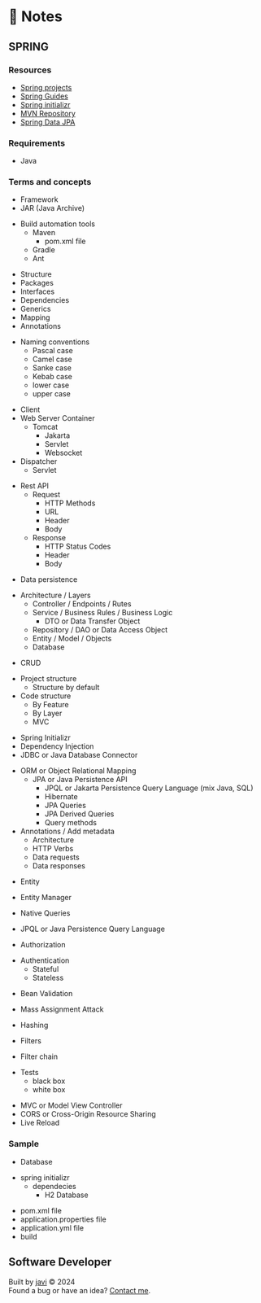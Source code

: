 # :memo: Notes
## SPRING
### Resources
- [Spring projects](https://spring.io/projects)
- [Spring Guides](https://spring.io/guides)
- [Spring initializr](https://start.spring.io/)
- [MVN Repository](https://mvnrepository.com/)
- [Spring Data JPA](https://docs.spring.io/spring-data/jpa/reference/)
### Requirements
- Java
### Terms and concepts
- Framework
- JAR (Java Archive)
* Build automation tools
  * Maven
    - pom.xml file
  - Gradle
  - Ant
- Structure
- Packages
- Interfaces
- Dependencies
- Generics
- Mapping
- Annotations

* Naming conventions
  - Pascal case
  - Camel case
  - Sanke case
  - Kebab case
  - lower case
  - upper case

- Client
- Web Server Container
  * Tomcat
    - Jakarta
    - Servlet
    - Websocket
- Dispatcher
  - Servlet
* Rest API
  * Request
    - HTTP Methods
    - URL
    - Header
    - Body
  * Response
    - HTTP Status Codes
    - Header
    - Body

- Data persistence
* Architecture / Layers
  - Controller / Endpoints / Rutes
  * Service / Business Rules / Business Logic
    - DTO or Data Transfer Object
  - Repository / DAO or Data Access Object
  - Entity / Model / Objects
  - Database
- CRUD

* Project structure
  - Structure by default
* Code structure
  - By Feature
  - By Layer
  - MVC

- Spring Initializr
- Dependency Injection
- JDBC or Java Database Connector
* ORM or Object Relational Mapping
  * JPA or Java Persistence API
    - JPQL or Jakarta Persistence Query Language (mix Java, SQL)
    - Hibernate
    - JPA Queries
    - JPA Derived Queries
    - Query methods
* Annotations / Add metadata
  - Architecture
  - HTTP Verbs
  - Data requests
  - Data responses

- Entity
- Entity Manager

- Native Queries
- JPQL or Java Persistence Query Language

- Authorization
* Authentication
  - Stateful
  - Stateless

- Bean Validation

- Mass Assignment Attack

- Hashing
- Filters
- Filter chain

* Tests
  - black box
  - white box

- MVC or Model View Controller
- CORS or Cross-Origin Resource Sharing
- Live Reload
### Sample
- Database
* spring initializr
  * dependecies
    - H2 Database
- pom.xml file
- application.properties file
- application.yml file
- build
## Software Developer
Built by [javi](https://github.com/javierandres-dev/) :copyright: 2024  
Found a bug or have an idea? [Contact me](https://www.linkedin.com/in/javierandres-dev/).
